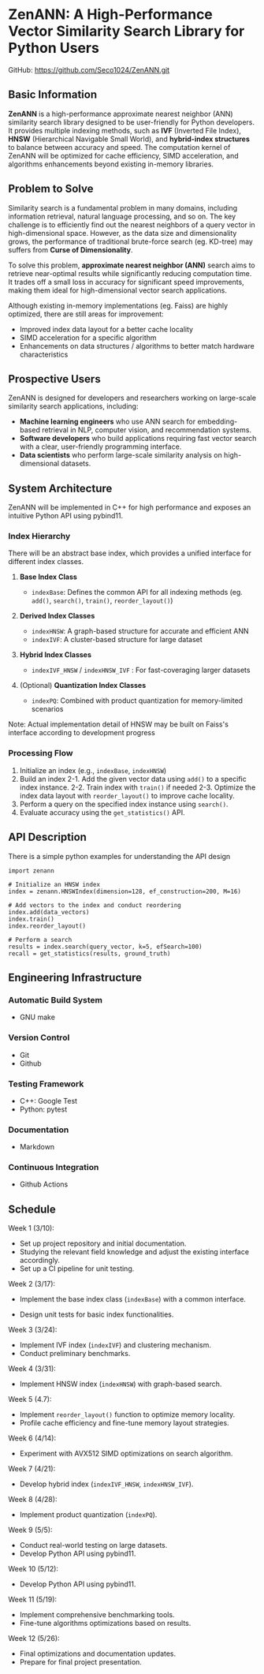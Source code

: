 # ZenANN: A High-Performance Vector Similarity Search Library for Python Users

GitHub: https://github.com/Seco1024/ZenANN.git
## Basic Information

**ZenANN** is a high-performance approximate nearest neighbor (ANN) similarity search library designed to be user-friendly for Python developers. It provides multiple indexing methods, such as **IVF** (Inverted File Index), **HNSW** (Hierarchical Navigable Small World), and **hybrid-index structures** to balance between accuracy and speed. The computation kernel of ZenANN will be optimized for cache efficiency, SIMD acceleration, and algorithms enhancements beyond existing in-memory libraries.

## Problem to Solve
Similarity search is a fundamental problem in many domains, including information retrieval, natural language processing, and so on. The key challenge is to efficiently find out the nearest neighbors of a query vector in high-dimensional space. However, as the data size and dimensionality grows, the performance of traditional brute-force search (eg. KD-tree) may suffers from **Curse of Dimensionality**.

To solve this problem, **approximate nearest neighbor (ANN)** search aims to retrieve near-optimal results while significantly reducing computation time. It trades off a small loss in accuracy for significant speed improvements, making them ideal for high-dimensional vector search applications.

Although existing in-memory implementations (eg. Faiss) are highly optimized, there are still areas for improvement:
- Improved index data layout for a better cache locality
- SIMD acceleration for a specific algorithm
- Enhancements on data structures / algorithms to better match hardware characteristics

## Prospective Users
ZenANN is designed for developers and researchers working on large-scale similarity search applications, including:
- **Machine learning engineers** who use ANN search for embedding-based retrieval in NLP, computer vision, and recommendation systems.
- **Software developers** who build applications requiring fast vector search with a clear, user-friendly programming interface.
- **Data scientists** who perform large-scale similarity analysis on high-dimensional datasets.

## System Architecture
ZenANN will be implemented in C++ for high performance and exposes an intuitive Python API using pybind11.
### Index Hierarchy
There will be an abstract base index, which provides a unified interface for different index classes.
1. **Base Index Class**
    - `indexBase`: Defines the common API for all indexing methods (eg. `add()`, `search()`, `train()`, `reorder_layout()`)

2. **Derived Index Classes**
    - `indexHNSW`: A graph-based structure for accurate and efficient ANN
    - `indexIVF`: A cluster-based structure for large dataset
3. **Hybrid Index Classes** 
    - `indexIVF_HNSW` / `indexHNSW_IVF` : For fast-coveraging larger datasets
4. (Optional) **Quantization Index Classes**
    - `indexPQ`: Combined with product quantization for memory-limited scenarios

Note: Actual implementation detail of HNSW may be built on Faiss's interface according to development progress

### Processing Flow
1. Initialize an index (e.g., `indexBase`, `indexHNSW`)
2. Build an index
2-1. Add the given vector data using `add()` to a specific index instance.
2-2. Train index with  `train()` if needed
2-3. Optimize the index data layout with `reorder_layout()` to improve cache locality.
4. Perform a query on the specified index instance using `search()`.
5. Evaluate accuracy using the `get_statistics()` API.

## API Description
There is a simple python examples for understanding the API design
```
import zenann

# Initialize an HNSW index
index = zenann.HNSWIndex(dimension=128, ef_construction=200, M=16)

# Add vectors to the index and conduct reordering
index.add(data_vectors)
index.train()
index.reorder_layout()

# Perform a search
results = index.search(query_vector, k=5, efSearch=100)
recall = get_statistics(results, ground_truth)
```

## Engineering Infrastructure
### Automatic Build System
- GNU make
### Version Control
- Git
- Github
### Testing Framework
- C++: Google Test
- Python: pytest
### Documentation
- Markdown
### Continuous Integration
- Github Actions

## Schedule
Week 1 (3/10):
- Set up project repository and initial documentation.
- Studying the relevant field knowledge and adjust the existing interface accordingly.
- Set up a CI pipeline for unit testing.


Week 2 (3/17):
- Implement the base index class (`indexBase`) with a common interface.

- Design unit tests for basic index functionalities.

Week 3 (3/24):
- Implement IVF index (`indexIVF`) and clustering mechanism.
- Conduct preliminary benchmarks.

Week 4 (3/31):
- Implement HNSW index (`indexHNSW`) with graph-based search.

Week 5 (4.7):
- Implement `reorder_layout()` function to optimize memory locality.
- Profile cache efficiency and fine-tune memory layout strategies.

Week 6 (4/14):
- Experiment with AVX512 SIMD optimizations on search algorithm.

Week 7 (4/21):
- Develop hybrid index (`indexIVF_HNSW`, `indexHNSW_IVF`).

Week 8 (4/28):
- Implement product quantization (`indexPQ`).

Week 9 (5/5):
- Conduct real-world testing on large datasets.
- Develop Python API using pybind11.

Week 10 (5/12):
- Develop Python API using pybind11.

Week 11 (5/19):
- Implement comprehensive benchmarking tools.
- Fine-tune algorithms optimizations based on results.

Week 12 (5/26):
- Final optimizations and documentation updates.
- Prepare for final project presentation.